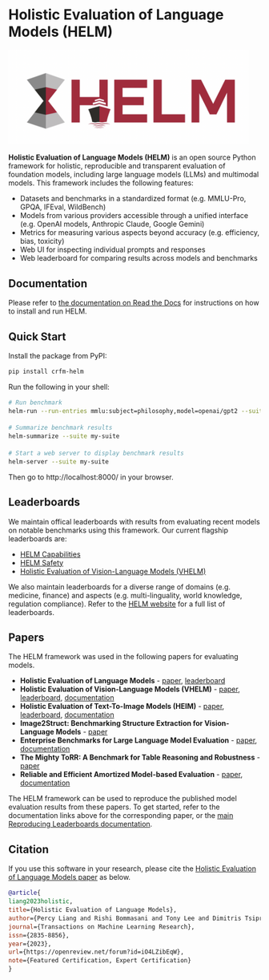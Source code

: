 # Holistic Evaluation of Language Models (HELM)

[comment]: <> (When using the img tag, which allows us to specify size, src has to be a URL.)
<img src="https://github.com/stanford-crfm/helm/raw/v0.5.4/helm-frontend/src/assets/helm-logo.png" alt=""  width="480"/>

**Holistic Evaluation of Language Models (HELM)** is an open source Python framework for holistic, reproducible and transparent evaluation of foundation models, including large language models (LLMs) and multimodal models. This framework includes the following features:

- Datasets and benchmarks in a standardized format (e.g. MMLU-Pro, GPQA, IFEval, WildBench)
- Models from various providers accessible through a unified interface (e.g. OpenAI models, Anthropic Claude, Google Gemini)
- Metrics for measuring various aspects beyond accuracy (e.g. efficiency, bias, toxicity)
- Web UI for inspecting individual prompts and responses
- Web leaderboard for comparing results across models and benchmarks

## Documentation

Please refer to [the documentation on Read the Docs](https://crfm-helm.readthedocs.io/) for instructions on how to install and run HELM.

## Quick Start

<!--quick-start-begin-->

Install the package from PyPI:

```sh
pip install crfm-helm
```

Run the following in your shell:

```sh
# Run benchmark
helm-run --run-entries mmlu:subject=philosophy,model=openai/gpt2 --suite my-suite --max-eval-instances 10

# Summarize benchmark results
helm-summarize --suite my-suite

# Start a web server to display benchmark results
helm-server --suite my-suite
```

Then go to http://localhost:8000/ in your browser.

<!--quick-start-end-->

## Leaderboards

We maintain offical leaderboards with results from evaluating recent models on notable benchmarks using this framework. Our current flagship leaderboards are:

- [HELM Capabilities](https://crfm.stanford.edu/helm/capabilities/latest/)
- [HELM Safety](https://crfm.stanford.edu/helm/safety/latest/)
- [Holistic Evaluation of Vision-Language Models (VHELM)](https://crfm.stanford.edu/helm/vhelm/latest/)

We also maintain leaderboards for a diverse range of domains (e.g. medicine, finance) and aspects (e.g. multi-linguality, world knowledge, regulation compliance). Refer to the [HELM website](https://crfm.stanford.edu/helm/) for a full list of leaderboards.

## Papers

The HELM framework was used in the following papers for evaluating models.

- **Holistic Evaluation of Language Models** - [paper](https://openreview.net/forum?id=iO4LZibEqW), [leaderboard](https://crfm.stanford.edu/helm/classic/latest/)
- **Holistic Evaluation of Vision-Language Models (VHELM)** - [paper](https://arxiv.org/abs/2410.07112), [leaderboard](https://crfm.stanford.edu/helm/vhelm/latest/), [documentation](https://crfm-helm.readthedocs.io/en/latest/vhelm/)
- **Holistic Evaluation of Text-To-Image Models (HEIM)** - [paper](https://arxiv.org/abs/2311.04287), [leaderboard](https://crfm.stanford.edu/helm/heim/latest/), [documentation](https://crfm-helm.readthedocs.io/en/latest/heim/)
- **Image2Struct: Benchmarking Structure Extraction for Vision-Language Models** - [paper](https://arxiv.org/abs/2410.22456)
- **Enterprise Benchmarks for Large Language Model Evaluation** - [paper](https://arxiv.org/abs/2410.12857), [documentation](https://crfm-helm.readthedocs.io/en/latest/enterprise_benchmark/)
- **The Mighty ToRR: A Benchmark for Table Reasoning and Robustness** - [paper](https://arxiv.org/abs/2502.19412)
- **Reliable and Efficient Amortized Model-based Evaluation** - [paper](https://arxiv.org/abs/2503.13335), [documentation](https://crfm-helm.readthedocs.io/en/latest/reeval/)

The HELM framework can be used to reproduce the published model evaluation results from these papers. To get started, refer to the documentation links above for the corresponding paper, or the [main Reproducing Leaderboards documentation](https://crfm-helm.readthedocs.io/en/latest/reproducing_leaderboards/).

## Citation

If you use this software in your research, please cite the [Holistic Evaluation of Language Models paper](https://openreview.net/forum?id=iO4LZibEqW) as below.

```bibtex
@article{
liang2023holistic,
title={Holistic Evaluation of Language Models},
author={Percy Liang and Rishi Bommasani and Tony Lee and Dimitris Tsipras and Dilara Soylu and Michihiro Yasunaga and Yian Zhang and Deepak Narayanan and Yuhuai Wu and Ananya Kumar and Benjamin Newman and Binhang Yuan and Bobby Yan and Ce Zhang and Christian Alexander Cosgrove and Christopher D Manning and Christopher Re and Diana Acosta-Navas and Drew Arad Hudson and Eric Zelikman and Esin Durmus and Faisal Ladhak and Frieda Rong and Hongyu Ren and Huaxiu Yao and Jue WANG and Keshav Santhanam and Laurel Orr and Lucia Zheng and Mert Yuksekgonul and Mirac Suzgun and Nathan Kim and Neel Guha and Niladri S. Chatterji and Omar Khattab and Peter Henderson and Qian Huang and Ryan Andrew Chi and Sang Michael Xie and Shibani Santurkar and Surya Ganguli and Tatsunori Hashimoto and Thomas Icard and Tianyi Zhang and Vishrav Chaudhary and William Wang and Xuechen Li and Yifan Mai and Yuhui Zhang and Yuta Koreeda},
journal={Transactions on Machine Learning Research},
issn={2835-8856},
year={2023},
url={https://openreview.net/forum?id=iO4LZibEqW},
note={Featured Certification, Expert Certification}
}
```
